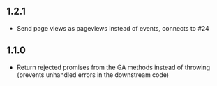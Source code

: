 ## 1.2.1

* Send page views as pageviews instead of events, connects to #24

## 1.1.0

* Return rejected promises from the GA methods instead of throwing (prevents unhandled errors in the downstream code)
